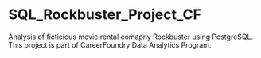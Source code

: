# SQL_Rockbuster_Project_CF
Analysis of ficticious movie rental comapny Rockbuster using PostgreSQL. This project is part of CareerFoundry Data Analytics Program.

